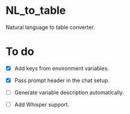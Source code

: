 # NL_to_table
Natural language to table converter.

# To do
- [X] Add keys from environment variables.
- [X] Pass prompt header in the chat setup.
- [ ] Generate variable description automatically.
- [ ] Add Whisper support.

